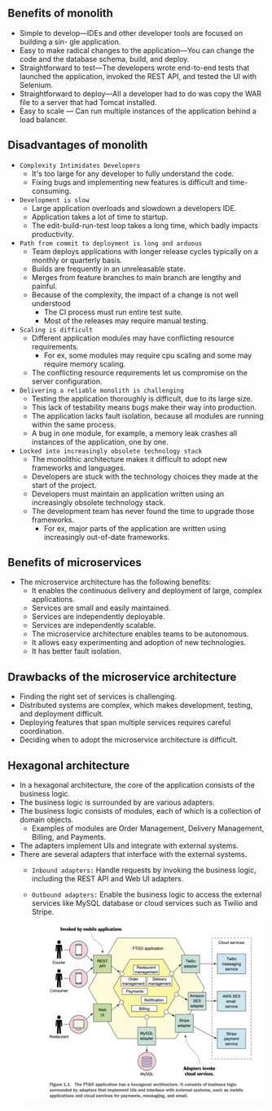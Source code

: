 ## Benefits of monolith

- Simple to develop—IDEs and other developer tools are focused on building a sin- gle application.
- Easy to make radical changes to the application—You can change the code and the database schema, build, and deploy.
- Straightforward to test—The developers wrote end-to-end tests that launched the application, invoked the REST API, and tested the UI with Selenium.
- Straightforward to deploy—All a developer had to do was copy the WAR file to a server that had Tomcat installed.
- Easy to scale — Can run multiple instances of the application behind a load balancer.

## Disadvantages of monolith

- `Complexity Intimidates Developers`
  - It's too large for any developer to fully understand the code.
  - Fixing bugs and implementing new features is difficult and time-consuming.
- `Development is slow`
  - Large application overloads and slowdown a developers IDE.
  - Application takes a lot of time to startup.
  - The edit-build-run-test loop takes a long time, which badly impacts productivity.
- `Path from commit to deployment is long and arduous`
  - Team deploys applications with longer release cycles typically on a monthly or quarterly basis.
  - Builds are frequently in an unreleasable state.
  - Merges from feature branches to main branch are lengthy and painful.
  - Because of the complexity, the impact of a change is not well understood
    - The CI process must run entire test suite.
    - Most of the releases may require manual testing.
- `Scaling is difficult`
  - Different application modules may have conflicting resource requirements.
    - For ex, some modules may require cpu scaling and some may require memory scaling.
  - The conflicting resource requirements let us compromise on the server configuration.
- `Delivering a reliable monolith is challenging`
  - Testing the application thoroughly is difficult, due to its large size.
  - This lack of testability means bugs make their way into production.
  - The application lacks fault isolation, because all modules are running within the same process.
  - A bug in one module, for example, a memory leak crashes all instances of the application, one by one.
- `Locked into increasingly obsolete technology stack`
  - The monolithic architecture makes it difficult to adopt new frameworks and languages.
  - Developers are stuck with the technology choices they made at the start of the project.
  - Developers must maintain an application written using an increasingly obsolete technology stack.
  - The development team has never found the time to upgrade those frameworks.
    - For ex, major parts of the application are written using increasingly out-of-date frameworks.

## Benefits of microservices

- The microservice architecture has the following benefits:
  - It enables the continuous delivery and deployment of large, complex applications.
  - Services are small and easily maintained.
  - Services are independently deployable.
  - Services are independently scalable.
  - The microservice architecture enables teams to be autonomous.
  - It allows easy experimenting and adoption of new technologies.
  - It has better fault isolation.

## Drawbacks of the microservice architecture

- Finding the right set of services is challenging.
- Distributed systems are complex, which makes development, testing, and deployment difficult.
- Deploying features that span multiple services requires careful coordination.
- Deciding when to adopt the microservice architecture is difficult.

## Hexagonal architecture

- In a hexagonal architecture, the core of the application consists of the business logic. 
- The business logic is surrounded by are various adapters.
- The business logic consists of modules, each of which is a collection of domain objects.
  - Examples of modules are Order Management, Delivery Management, Billing, and Payments.
- The adapters implement UIs and integrate with external systems.
- There are several adapters that interface with the external systems. 
  - `Inbound adapters:` Handle requests by invoking the business logic, including the REST API and Web UI adapters. 
  - `Outbound adapters:` Enable the business logic to access the external services like MySQL database or cloud services such as Twilio and Stripe.  
  
    ![Hexagonal Architecture](images/hexagonal_architecture.png)



